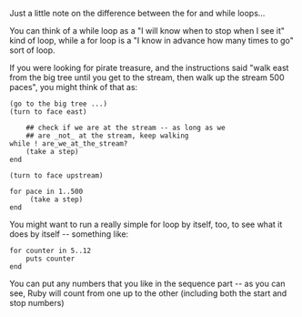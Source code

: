 
Just a little note on the difference between the for and while loops...


You can think of a while loop as a "I will know when to stop when
I see it" kind of loop, while a for loop is a "I know in advance
how many times to go" sort of loop.

If you were looking for pirate treasure, and the instructions said
"walk east from the big tree until you get to the stream, then walk
up the stream 500 paces", you might think of that as:

	(go to the big tree ...)
	(turn to face east)

		## check if we are at the stream -- as long as we
		## are _not_ at the stream, keep walking
	while ! are_we_at_the_stream?
		(take a step)
	end

	(turn to face upstream)

	for pace in 1..500
		 (take a step)
	end


You might want to run a really simple for loop by itself, too, to
see what it does by itself -- something like:

	for counter in 5..12
		puts counter
	end

You can put any numbers that you like in the sequence part -- as you
can see, Ruby will count from one up to the other (including both
the start and stop numbers)
